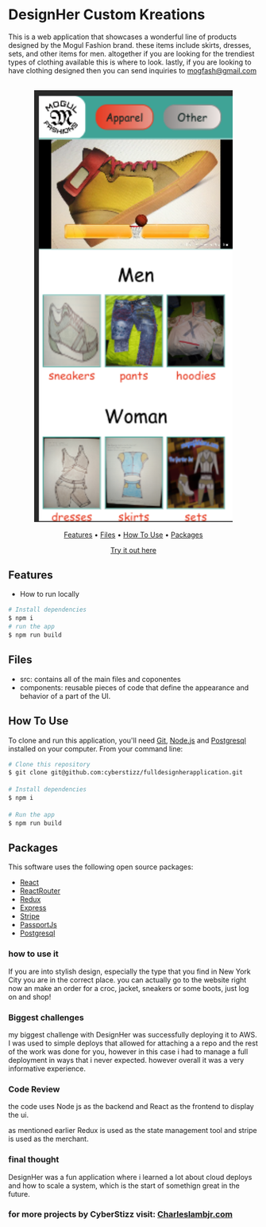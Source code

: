 # DesignHer Custom Kreations
This is a web application that showcases a wonderful line of products 
designed by the Mogul Fashion brand. these items include skirts, dresses,
sets, and other items for men. altogether if you are looking for the trendiest types of clothing available this is where to look. lastly, if you
are looking to have clothing designed then you can send inquiries to mogfash@gmail.com

<p align="center">
  <br>
  <img src="./client/public/mogulFashionShot.png" alt="wb" width="400">
  <br>
</p>
<p align="center" >
  <a href="#features">Features</a> •
  <a href="#Files">Files</a> •
  <a href="#how-to-use">How To Use</a> •
  <a href="#packages">Packages</a>   
</p>
<p align="center" >
<a href="http://www.designhercustomkreation.com/">Try it out here</a> 
</p>

## Features

* How to run locally
```bash
# Install dependencies
$ npm i
# run the app
$ npm run build
```

## Files

- src: contains all of the main files and coponentes
- components: reusable pieces of code that define the appearance and behavior of a part of the UI.


## How To Use

To clone and run this application, you'll need [Git](https://git-scm.com), [Node.js](https://nodejs.org/en) and [Postgresql](https://www.postgresql.org/) installed on your computer. From your command line:

```bash
# Clone this repository
$ git clone git@github.com:cyberstizz/fulldesignherapplication.git

# Install dependencies
$ npm i

# Run the app
$ npm run build
```

## Packages

This software uses the following open source packages:

- [React](https://reactjs.org/)
- [ReactRouter](https://reactrouter.com/en/main)
- [Redux](https://redux.js.org/)
- [Express](https://expressjs.com/)
- [Stripe](https://stripe.com/)
- [PassportJs](https://www.passportjs.org/)
- [Postgresql](https://www.postgresql.org/)
















### how to use it
If you are into stylish design, especially the type that you find in New York City you are in the correct place. you can actually go to the website right now an make an order for a croc, jacket, sneakers or some boots, just log on and shop!


### Biggest challenges
my biggest challenge with DesignHer was successfully deploying it to AWS.
I was used to simple deploys that allowed for attaching a a repo and the 
rest of the work was done for you, however in this case i had to manage a
full deployment in ways that i never expected. however overall it was a
very informative experience.


### Code Review
the code uses Node js as the backend and React as the frontend to display the ui.

as mentioned earlier Redux is used as the state management tool and stripe is used
as the merchant.

### final thought
DesignHer was a fun application where i learned a lot about cloud deploys
and how to scale a system, which is the start of somethign great in the future.


### for more projects by CyberStizz visit: [Charleslambjr.com](https://www.charleslambjr.com/)


